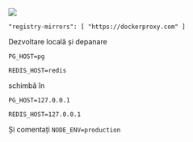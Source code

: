 ![](https://pub-b8db533c86124200a9d799bf3ba88099.r2.dev/2023/03/wbhiRD1.webp)

```
"registry-mirrors": [ "https://dockerproxy.com" ]
```

Dezvoltare locală și depanare

```
PG_HOST=pg

REDIS_HOST=redis
```

schimbă în

```
PG_HOST=127.0.0.1

REDIS_HOST=127.0.0.1

```

Și comentați `NODE_ENV=production`